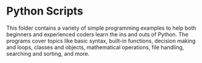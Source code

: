# Python Scripts

This folder contains a variety of simple programming examples to help both beginners and experienced coders learn the ins and outs of Python. The programs cover topics like basic syntax, built-in functions, decision making and loops, classes and objects, mathematical operations, file handling, searching and sorting, and more.


